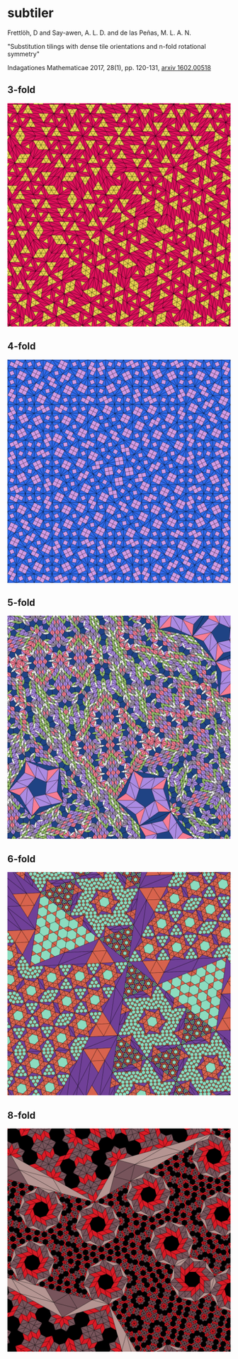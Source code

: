 # subtiler

Frettlöh, D and Say-awen, A. L. D. and de las Peñas, M. L. A. N.

"Substitution tilings with dense tile orientations and n-fold rotational symmetry"

Indagationes Mathematicae 2017, 28(1), pp. 120-131, [arxiv 1602.00518](https://arxiv.org/pdf/1602.00518.pdf)

## 3-fold

![3-fold](svg/fold3.svg)

## 4-fold

![4-fold](svg/fold4.svg)

## 5-fold

![5-fold](svg/fold5.svg)

## 6-fold

![6-fold](svg/fold6.svg)

## 8-fold

![8-fold](svg/fold8.svg)
